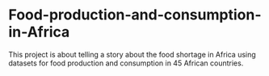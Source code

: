 # Food-production-and-consumption-in-Africa
This project is about telling a story about the food shortage in Africa using datasets for food production and consumption in 45 African countries.

